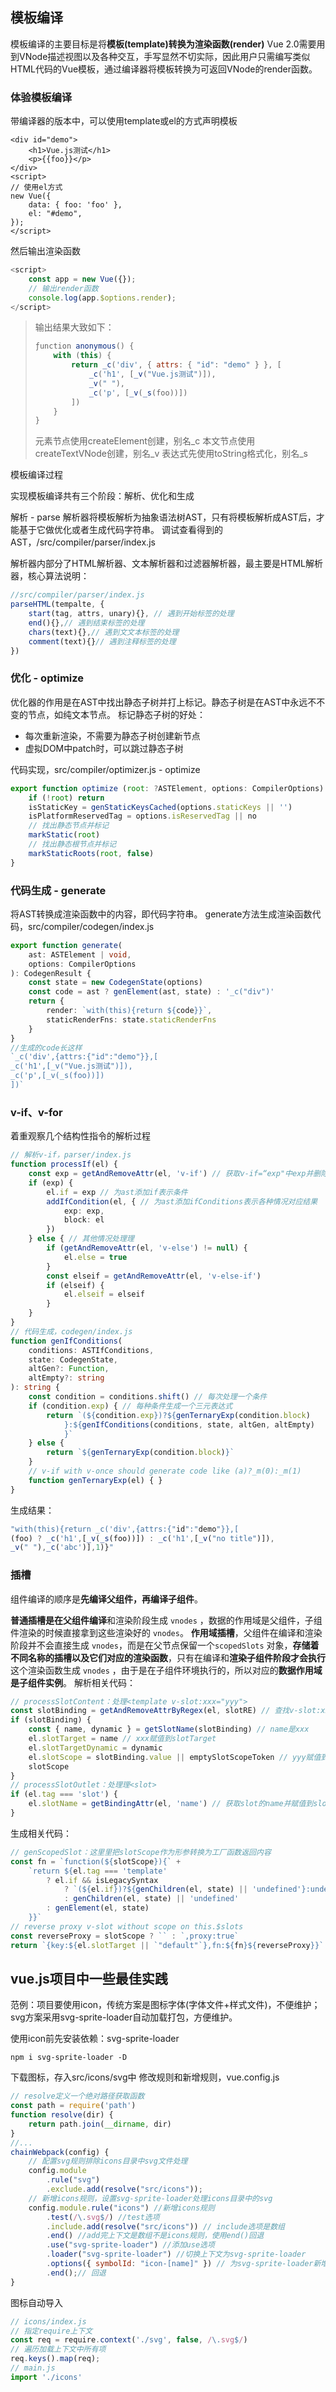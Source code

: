 ## 模板编译

模板编译的主要目标是将**模板(template)转换为渲染函数(render)**
Vue 2.0需要用到VNode描述视图以及各种交互，手写显然不切实际，因此用户只需编写类似HTML代码的Vue模板，通过编译器将模板转换为可返回VNode的render函数。

### 体验模板编译

带编译器的版本中，可以使用template或el的方式声明模板

```vue
<div id="demo">
    <h1>Vue.js测试</h1>
    <p>{{foo}}</p>
</div>
<script>
// 使用el方式
new Vue({
    data: { foo: 'foo' },
    el: "#demo",
});
</script>
```

然后输出渲染函数

```js
<script>
    const app = new Vue({});
    // 输出render函数
    console.log(app.$options.render);
</script>
```

> 输出结果大致如下：
>
> ```js
> ƒunction anonymous() {
>     with (this) {
>         return _c('div', { attrs: { "id": "demo" } }, [
>             _c('h1', [_v("Vue.js测试")]),
>             _v(" "),
>             _c('p', [_v(_s(foo))])
>         ])
>     }
> }
> ```
>
> 元素节点使用createElement创建，别名_c
> 本文节点使用createTextVNode创建，别名_v
> 表达式先使用toString格式化，别名_s

模板编译过程

实现模板编译共有三个阶段：解析、优化和生成

解析 - parse
解析器将模板解析为抽象语法树AST，只有将模板解析成AST后，才能基于它做优化或者生成代码字符串。
调试查看得到的AST，/src/compiler/parser/index.js

解析器内部分了HTML解析器、文本解析器和过滤器解析器，最主要是HTML解析器，核心算法说明：

```js
//src/compiler/parser/index.js
parseHTML(tempalte, {
    start(tag, attrs, unary){}, // 遇到开始标签的处理
    end(){},// 遇到结束标签的处理
    chars(text){},// 遇到⽂文本标签的处理
    comment(text){}// 遇到注释标签的处理
})
```

### 优化 - optimize

优化器的作用是在AST中找出静态子树并打上标记。静态子树是在AST中永远不不变的节点，如纯文本节点。
标记静态子树的好处：

- 每次重新渲染，不需要为静态子树创建新节点
- 虚拟DOM中patch时，可以跳过静态子树

代码实现，src/compiler/optimizer.js - optimize

```js
export function optimize (root: ?ASTElement, options: CompilerOptions) {
    if (!root) return
    isStaticKey = genStaticKeysCached(options.staticKeys || '')
    isPlatformReservedTag = options.isReservedTag || no
    // 找出静态节点并标记
    markStatic(root)
    // 找出静态根节点并标记
    markStaticRoots(root, false)
}
```

### 代码生成 - generate

将AST转换成渲染函数中的内容，即代码字符串。
generate方法生成渲染函数代码，src/compiler/codegen/index.js

```ts
export function generate(
    ast: ASTElement | void,
    options: CompilerOptions
): CodegenResult {
    const state = new CodegenState(options)
    const code = ast ? genElement(ast, state) : '_c("div")'
    return {
        render: `with(this){return ${code}}`,
        staticRenderFns: state.staticRenderFns
    }
}
//⽣成的code长这样
`_c('div',{attrs:{"id":"demo"}},[
_c('h1',[_v("Vue.js测试")]),
_c('p',[_v(_s(foo))])
])`
```

### v-if、v-for

着重观察几个结构性指令的解析过程

```ts
// 解析v-if，parser/index.js
function processIf(el) {
    const exp = getAndRemoveAttr(el, 'v-if') // 获取v-if=“exp"中exp并删除v-if属性
    if (exp) {
        el.if = exp // 为ast添加if表示条件
        addIfCondition(el, { // 为ast添加ifConditions表示各种情况对应结果
            exp: exp,
            block: el
        })
    } else { // 其他情况处理理
        if (getAndRemoveAttr(el, 'v-else') != null) {
            el.else = true
        }
        const elseif = getAndRemoveAttr(el, 'v-else-if')
        if (elseif) {
            el.elseif = elseif
        }
    }
}
// 代码生成，codegen/index.js
function genIfConditions(
    conditions: ASTIfConditions,
    state: CodegenState,
    altGen?: Function,
    altEmpty?: string
): string {
    const condition = conditions.shift() // 每次处理一个条件
    if (condition.exp) { // 每种条件生成一个三元表达式
        return `(${condition.exp})?${genTernaryExp(condition.block)
            }:${genIfConditions(conditions, state, altGen, altEmpty)
            }`
    } else {
        return `${genTernaryExp(condition.block)}`
    }
    // v-if with v-once should generate code like (a)?_m(0):_m(1)
    function genTernaryExp(el) { }
}
```

生成结果：

```js
"with(this){return _c('div',{attrs:{"id":"demo"}},[
(foo) ? _c('h1',[_v(_s(foo))]) : _c('h1',[_v("no title")]),
_v(" "),_c('abc')],1)}"
```

### 插槽

组件编译的顺序是**先编译父组件，再编译子组件**。

**普通插槽是在父组件编译**和渲染阶段生成  `vnodes` ，数据的作用域是父组件，子组件渲染的时候直接拿到这些渲染好的  `vnodes`。
**作用域插槽**，父组件在编译和渲染阶段并不会直接生成  `vnodes`，而是在父节点保留一个`scopedSlots` 对象，**存储着不同名称的插槽以及它们对应的渲染函数**，只有在编译和**渲染子组件阶段才会执行**这个渲染函数生成  `vnodes` ，由于是在子组件环境执行的，所以对应的**数据作用域是子组件实例**。
解析相关代码：

```js
// processSlotContent：处理<template v-slot:xxx="yyy">
const slotBinding = getAndRemoveAttrByRegex(el, slotRE) // 查找v-slot:xxx
if (slotBinding) {
    const { name, dynamic } = getSlotName(slotBinding) // name是xxx
    el.slotTarget = name // xxx赋值到slotTarget
    el.slotTargetDynamic = dynamic
    el.slotScope = slotBinding.value || emptySlotScopeToken // yyy赋值到
    slotScope
}
// processSlotOutlet：处理理<slot>
if (el.tag === 'slot') {
    el.slotName = getBindingAttr(el, 'name') // 获取slot的name并赋值到slotName
}
```

生成相关代码：

```js
// genScopedSlot：这里里把slotScope作为形参转换为⼯⼚函数返回内容
const fn = `function(${slotScope}){` +
    `return ${el.tag === 'template'
        ? el.if && isLegacySyntax
            ? `(${el.if})?${genChildren(el, state) || 'undefined'}:undefined`
            : genChildren(el, state) || 'undefined'
        : genElement(el, state)
    }}`
// reverse proxy v-slot without scope on this.$slots
const reverseProxy = slotScope ? `` : `,proxy:true`
return `{key:${el.slotTarget || `"default"`},fn:${fn}${reverseProxy}}`
```

## vue.js项目中一些最佳实践

范例：项目要使用icon，传统方案是图标字体(字体文件+样式文件)，不便维护；svg方案采用svg-sprite-loader自动加载打包，方便维护。

使用icon前先安装依赖：svg-sprite-loader

```shell
npm i svg-sprite-loader -D
```

下载图标，存入src/icons/svg中
修改规则和新增规则，vue.config.js

```js
// resolve定义一个绝对路径获取函数
const path = require('path')
function resolve(dir) {
    return path.join(__dirname, dir)
}
//...
chainWebpack(config) {
    // 配置svg规则排除icons目录中svg文件处理
    config.module
        .rule("svg")
        .exclude.add(resolve("src/icons"));
    // 新增icons规则，设置svg-sprite-loader处理icons目录中的svg
    config.module.rule("icons") //新增icons规则
        .test(/\.svg$/) //test选项
        .include.add(resolve("src/icons")) // include选项是数组
        .end() //add完上下文是数组不是icons规则，使用end()回退
        .use("svg-sprite-loader") //添加use选项
        .loader("svg-sprite-loader") //切换上下文为svg-sprite-loader
        .options({ symbolId: "icon-[name]" }) // 为svg-sprite-loader新增选项
        .end();// 回退
}
```

图标自动导入

```js
// icons/index.js
// 指定require上下文
const req = require.context('./svg', false, /\.svg$/)
// 遍历加载上下文中所有项
req.keys().map(req);
// main.js
import './icons'
```

